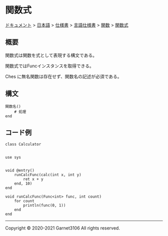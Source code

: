 # 関数式

[ドキュメント](../../../../../index.md) > [日本語](../../../../index.md) > [仕様書](../../../index.md) > [言語仕様書](../../index.md) > [関数](../index.md) > [関数式](./index.md)

## 概要

関数式は関数を式として表現する構文である。

関数式ではFuncインスタンスを取得できる。

Ches に無名関数は存在せず、関数名の記述が必須である。

## 構文

```
関数名()
    # 処理
end
```

## コード例

```
class Calculator


use sys


void @entry()
    runCalcFunc(calc(int x, int y)
        ret x + y
    end, 10)
end

void runCalcFunc(Func<int> func, int count)
    for count
        println(func(0, 1))
    end
end
```

---

Copyright © 2020-2021 Garnet3106 All rights reserved.
